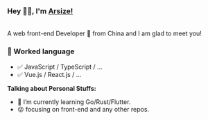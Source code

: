 ### Hey 👋🏽, I'm [Arsize!](http://arsizes.com/)
<br />
A web front-end Developer 🚀 from China and I am glad to meet you!

### 📝 Worked language

- ✅ JavaScript / TypeScript / ...
- ✅ Vue.js / React.js / ...

**Talking about Personal Stuffs:**

- 🌱 I’m currently learning Go/Rust/Flutter.
- 😜 focusing on front-end and any other repos.
